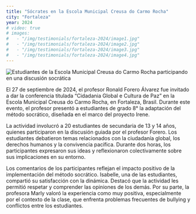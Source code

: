 ```yaml
---
title: "Sócrates en la Escola Municipal Creusa do Carmo Rocha"
city: "Fortaleza"
year: 2024
# video: true
# images:
#   - "/img/testimonials/fortaleza-2024/image1.jpg"
#   - "/img/testimonials/fortaleza-2024/image2.jpg"
#   - "/img/testimonials/fortaleza-2024/image3.jpg"
#   - "/img/testimonials/fortaleza-2024/image4.jpg"
---
```


<img src="/img/testimonios/fortaleza-2024/image3.jpg" alt="Estudiantes de la Escola Municipal Creusa do Carmo Rocha participando en una discusión socrática" class="testimonial-image">


El 27 de septiembre de 2024, el profesor Ronald Forero Álvarez fue invitado a dar la conferencia titulada “Cidadania Global e Cultura de Paz” en la Escola Municipal Creusa do Carmo Rocha, en Fortaleza, Brasil. Durante este evento, el profesor presentó a estudiantes de grado 8° la adaptación del método socrático, diseñada en el marco del proyecto Irene.

La actividad involucró a 20 estudiantes de secundaria de 13 y 14 años, quienes participaron en la discusión guiada por el profesor Forero. Los estudiantes debatieron temas relacionados con la ciudadanía global, los derechos humanos y la convivencia pacífica. Durante dos horas, los participantes expresaron sus ideas y reflexionaron colectivamente sobre sus implicaciones en su entorno.

Los comentarios de los participantes reflejan el impacto positivo de la implementación del método socrático. Isabelle, una de las estudiantes, compartió su satisfacción con la dinámica. Destacó que la actividad les permitió respetar y comprender las opiniones de los demás. Por su parte, la profesora Marly valoró la experiencia como muy positiva, especialmente por el contexto de la clase, que enfrenta problemas frecuentes de bullying y conflictos entre los estudiantes.
